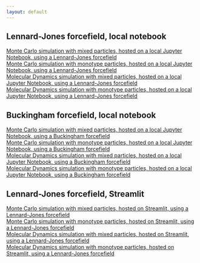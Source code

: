 ```yaml
---
layout: default
---
```


## Lennard-Jones forcefield, local notebook

[Monte Carlo simulation with mixed particles, hosted on a local Jupyter Notebook, using a Lennard-Jones forcefield](./mixed_local_mc.html) <br>
[Monte Carlo simulation with monotype particles, hosted on a local Jupyter Notebook, using a Lennard-Jones forcefield](./normal_local_mc.html) <br>
[Molecular Dynamics simulation with mixed particles, hosted on a local Jupyter Notebook, using a Lennard-Jones forcefield](./mixed_local_md.html) <br>
[Molecular Dynamics simulation with monotype particles, hosted on a local Jupyter Notebook, using a Lennard-Jones forcefield](./normal_local_md.html) <br>

## Buckingham forcefield, local notebook

[Monte Carlo simulation with mixed particles, hosted on a local Jupyter Notebook, using a Buckingham forcefield](./mixed_buck_mc.html) <br>
[Monte Carlo simulation with monotype particles, hosted on a local Jupyter Notebook, using a Buckingham forcefield](./normal_buck_mc.html) <br>
[Molecular Dynamics simulation with mixed particles, hosted on a local Jupyter Notebook, using a Buckingham forcefield](./mixed_buck_md.html) <br>
[Molecular Dynamics simulation with monotype particles, hosted on a local Jupyter Notebook, using a Buckingham forcefield](./normal_buck_md.html) <br>

## Lennard-Jones forcefield, Streamlit

[Monte Carlo simulation with mixed particles, hosted on Streamlit, using a Lennard-Jones forcefield](./mixed_streamlit_mc.html) <br>
[Monte Carlo simulation with monotype particles, hosted on Streamlit, using a Lennard-Jones forcefield](./normal_streamlit_mc.html) <br>
[Molecular Dynamics simulation with mixed particles, hosted on Streamlit, using a Lennard-Jones forcefield](./mixed_streamlit_md.html) <br>
[Molecular Dynamics simulation with monotype particles, hosted on Streamlit, using a Lennard-Jones forcefield](./normal_streamlit_md.html) <br>
